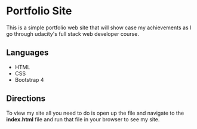 # Portfolio Site
This is a simple portfolio web site that will show case my achievements as I go through udacity's full stack web developer course.

## Languages

* HTML
* CSS
* Bootstrap 4

## Directions

To view my site all you need to do is open up the file and navigate to the **index.html** file and run that file in your browser to see my site.
